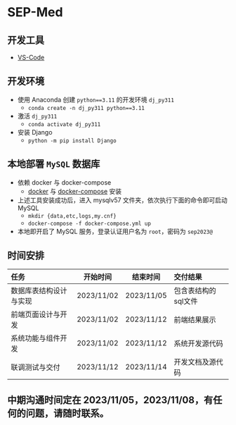 # SEP-Med
## 开发工具
- [VS-Code](https://code.visualstudio.com/download)

## 开发环境
- 使用 Anaconda 创建 ```python==3.11``` 的开发环境 ```dj_py311``` 
  - ```conda create -n dj_py311 python==3.11```
- 激活 ```dj_py311```
  - ```conda activate dj_py311```
- 安装 Django
  - ```python -m pip install Django```

## 本地部署 ```MySQL``` 数据库
  - 依赖 docker 与 docker-compose
    - [docker](https://docs.docker.com/engine/install/) 与 [docker-compose](https://docs.docker.com/compose/install/) 安装
  - 上述工具安装成功后，进入 mysqlv57 文件夹，依次执行下面的命令即可启动MySQL
    - ```mkdir {data,etc,logs,my.cnf}```
    - ```docker-compose -f docker-compose.yml up```
  - 本地即开启了 MySQL 服务，登录认证用户名为 ```root```，密码为 ```sep2023@```

## 时间安排
| 任务 | 开始时间 | 结束时间 | 交付结果 |
|:-|:-:|:-:|:-|
|数据库表结构设计与实现|2023/11/02|2023/11/05|包含表结构的sql文件|
|前端页面设计与开发|2023/11/02|2023/11/12|前端结果展示|
|系统功能与组件开发|2023/11/02|2023/11/12|系统开发源代码|
|联调测试与交付|2023/11/12|2023/11/14|开发文档及源代码|

## 中期沟通时间定在 2023/11/05，2023/11/08，有任何的问题，请随时联系。
